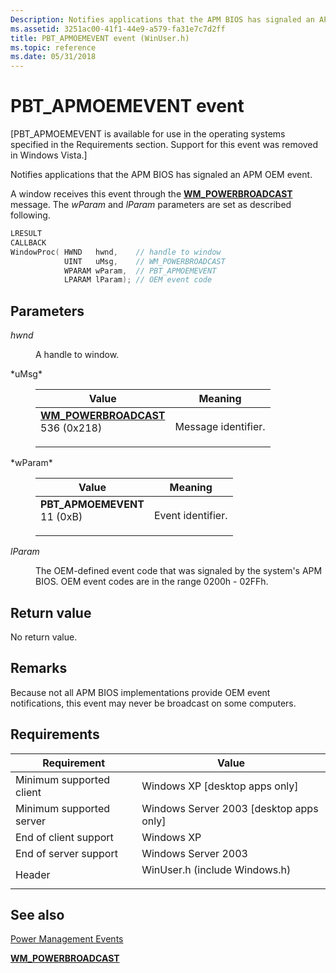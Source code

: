 ```yaml
---
Description: Notifies applications that the APM BIOS has signaled an APM OEM event.
ms.assetid: 3251ac00-41f1-44e9-a579-fa31e7c7d2ff
title: PBT_APMOEMEVENT event (WinUser.h)
ms.topic: reference
ms.date: 05/31/2018
---
```


# PBT\_APMOEMEVENT event

\[PBT\_APMOEMEVENT is available for use in the operating systems specified in the Requirements section. Support for this event was removed in Windows Vista.\]

Notifies applications that the APM BIOS has signaled an APM OEM event.

A window receives this event through the [**WM\_POWERBROADCAST**](wm-powerbroadcast.md) message. The *wParam* and *lParam* parameters are set as described following.


```C++
LRESULT 
CALLBACK 
WindowProc( HWND   hwnd,    // handle to window
            UINT   uMsg,    // WM_POWERBROADCAST
            WPARAM wParam,  // PBT_APMOEMEVENT
            LPARAM lParam); // OEM event code
```



## Parameters

<dl> <dt>

*hwnd* 
</dt> <dd>

A handle to window.

</dd> <dt>*uMsg* </dt> <dd> 

| Value                                                                                                                                                                                                                                                                   | Meaning                        |
|-------------------------------------------------------------------------------------------------------------------------------------------------------------------------------------------------------------------------------------------------------------------------|--------------------------------|
| <span id="WM_POWERBROADCAST"></span><span id="wm_powerbroadcast"></span><dl> <dt>**[**WM\_POWERBROADCAST**](wm-powerbroadcast.md)**</dt> <dt>536 (0x218)</dt> </dl> | Message identifier.<br/> |



 

</dd> <dt>*wParam* </dt> <dd> 

| Value                                                                                                                                                                                                                             | Meaning                      |
|-----------------------------------------------------------------------------------------------------------------------------------------------------------------------------------------------------------------------------------|------------------------------|
| <span id="PBT_APMOEMEVENT"></span><span id="pbt_apmoemevent"></span><dl> <dt>**PBT\_APMOEMEVENT**</dt> <dt>11 (0xB)</dt> </dl> | Event identifier.<br/> |



 

</dd> <dt>

*lParam* 
</dt> <dd>

The OEM-defined event code that was signaled by the system's APM BIOS. OEM event codes are in the range 0200h - 02FFh.

</dd> </dl>

## Return value

No return value.

## Remarks

Because not all APM BIOS implementations provide OEM event notifications, this event may never be broadcast on some computers.

## Requirements



| Requirement | Value |
|-------------------------------------|----------------------------------------------------------------------------------------------------------|
| Minimum supported client<br/> | Windows XP \[desktop apps only\]<br/>                                                              |
| Minimum supported server<br/> | Windows Server 2003 \[desktop apps only\]<br/>                                                     |
| End of client support<br/>    | Windows XP<br/>                                                                                    |
| End of server support<br/>    | Windows Server 2003<br/>                                                                           |
| Header<br/>                   | <dl> <dt>WinUser.h (include Windows.h)</dt> </dl> |



## See also

<dl> <dt>

[Power Management Events](power-management-events.md)
</dt> <dt>

[**WM\_POWERBROADCAST**](wm-powerbroadcast.md)
</dt> </dl>

 

 




